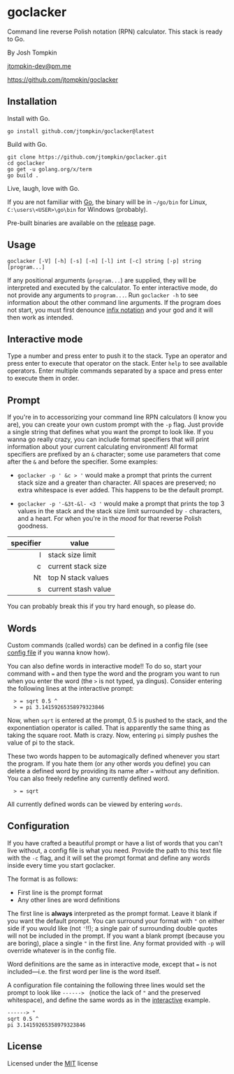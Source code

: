 # goclacker

Command line reverse Polish notation (RPN) calculator. This stack is ready to
Go.

By Josh Tompkin

jtompkin-dev@pm.me

https://github.com/jtompkin/goclacker

## Installation

Install with Go.

```
go install github.com/jtompkin/goclacker@latest
```

Build with Go.

```
git clone https://github.com/jtompkin/goclacker.git
cd goclacker
go get -u golang.org/x/term
go build .
```

Live, laugh, love with Go.

If you are not familiar with [Go](https://go.dev), the binary will be in
`~/go/bin` for Linux, `C:\users\<USER>\go\bin` for Windows (probably).

Pre-built binaries are available on the
[release](https://github.com/jtompkin/goclacker/releases/latest) page.

## Usage

```
goclacker [-V] [-h] [-s] [-n] [-l] int [-c] string [-p] string [program...]
```

If any positional arguments (`program...`) are supplied, they will be
interpreted and executed by the calculator. To enter interactive mode, do not
provide any arguments to `program...`. Run `goclacker -h` to see information
about the other command line arguments. If the program does not start, you must
first denounce [infix notation](https://en.wikipedia.org/wiki/Satan) and your
god and it will then work as intended.

## Interactive mode

Type a number and press enter to push it to the stack. Type an operator and
press enter to execute that operator on the stack. Enter `help` to see available
operators. Enter multiple commands separated by a space and press enter to
execute them in order.

## Prompt

If you're in to accessorizing your command line RPN calculators (I know you
are), you can create your own custom prompt with the `-p` flag. Just provide a
single string that defines what you want the prompt to look like. If you wanna
go really crazy, you can include format specifiers that will print information
about your current calculating environment! All format specifiers are prefixed
by an `&` character; some use parameters that come after the `&` and before the
specifier. Some examples:

 - `goclacker -p ' &c > '` would make a prompt that prints the current stack
 size and a greater than character. All spaces are preserved; no extra
 whitespace is ever added. This happens to be the default prompt.

 - `goclacker -p '-&3t-&l- <3 '` would make a prompt that prints the top 3
 values in the stack and the stack size limit surrounded by `-` characters, and
 a heart. For when you're in the *mood* for that reverse Polish goodness.

| specifier | value               |
|----------:|---------------------|
|         l | stack size limit    |
|         c | current stack size  |
|        Nt | top N stack values  |
|         s | current stash value |

You can probably break this if you try hard enough, so please do.

## Words

Custom commands (called words) can be defined in a config file (see [config
file](#configuration) if you wanna know how).

You can also define words in interactive mode!! To do so, start your command
with `=` and then type the word and the program you want to run when you enter
the word (the `>` is not typed, ya dingus). Consider entering the following
lines at the interactive prompt:

```
  > = sqrt 0.5 ^
  > = pi 3.14159265358979323846
```

Now, when `sqrt` is entered at the prompt, 0.5 is pushed to the stack, and the
exponentiation operator is called. That is apparently the same thing as taking
the square root. Math is crazy. Now, entering `pi` simply pushes the value of pi
to the stack.

These two words happen to be automagically defined whenever you start the
program. If you hate them (or any other words you define) you can delete a
defined word by providing its name after `=` without any definition. You can
also freely redefine any currently defined word.

```
  > = sqrt
```

All currently defined words can be viewed by entering `words`.

## Configuration

If you have crafted a beautiful prompt or have a list of words that you can't
live without, a config file is what you need. Provide the path to this text file
with the `-c` flag, and it will set the prompt format and define any words
inside every time you start goclacker.

The format is as follows:

- First line is the prompt format
- Any other lines are word definitions

The first line is **always** interpreted as the prompt format. Leave it blank if
you want the default prompt. You can surround your format with `"` on either
side if you would like (not `'`!!); a single pair of surrounding double quotes
will not be included in the prompt. If you want a blank prompt (because you are
boring), place a single `"` in the first line. Any format provided with `-p`
will override whatever is in the config file.

Word definitions are the same as in interactive mode, except that `=` is not
included—i.e. the first word per line is the word itself.

A configuration file containing the following three lines would set the prompt
to look like `------> ` (notice the lack of `"` and the preserved whitespace),
and define the same words as in the [interactive](#words) example.

```
------> "
sqrt 0.5 ^
pi 3.14159265358979323846
```

## License

Licensed under
the [MIT](https://raw.githubusercontent.com/jtompkin/goclacker/main/LICENSE) license
